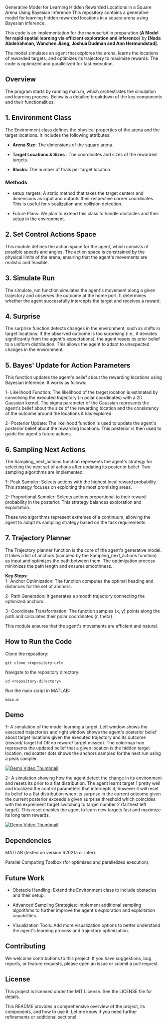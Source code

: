 Generative Model for Learning Hidden Rewarded Locations in a Square Arena Using Bayesian Inference
This repository contains a generative model for learning hidden rewarded locations in a square arena using Bayesian inference. 

This code is an implementation for the manuscript in preparation (**A Model for rapid spatial learning via efficient exploration and inference**) by **[Nada Abdelrahman,  Wanchen Jiang, Joshua Dudman and Ann Hermundstad]**. 

The model simulates an agent that explores the arena, learns the locations of rewarded targets, and optimizes its trajectory to maximize rewards. The code is optimized and parallelized for fast execution.

## Overview
The program starts by running main.m, which orchestrates the simulation and learning process. Below is a detailed breakdown of the key components and their functionalities:

## 1. Environment Class
The Environment class defines the physical properties of the arena and the target locations. It includes the following attributes:

- **Arena Size**: The dimensions of the square arena.

- **Target Locations & Sizes** : The coordinates and sizes of the rewarded targets.

- **Blocks**: The number of trials per target location.

 ### Methods
- setup_targets: A static method that takes the target centers and dimensions as input and outputs their respective corner coordinates. This is useful for visualization and collision detection.

- Future Plans: We plan to extend this class to handle obstacles and their setup in the environment.

## 2. Set Control Actions Space
This module defines the action space for the agent, which consists of possible speeds and angles. The action space is constrained by the physical limits of the arena, ensuring that the agent's movements are realistic and feasible.

## 3. Simulate Run
The simulate_run function simulates the agent's movement along a given trajectory and observes the outcome at the home port. It determines whether the agent successfully intercepts the target and receives a reward.

## 4. Surprise
The surprise function detects changes in the environment, such as shifts in target locations. If the observed outcome is too surprising (i.e., it deviates significantly from the agent's expectations), the agent resets its prior belief to a uniform distribution. This allows the agent to adapt to unexpected changes in the environment.

## 5. Bayes' Update for Action Parameters
This function updates the agent's belief about the rewarding locations using Bayesian inference. It works as follows:

1- Likelihood Function: The likelihood of the target location is estimated by convolving the executed trajectory (in polar coordinates) with a 2D Gaussian kernel. The sigma parameter of the Gaussian represents the agent's belief about the size of the rewarding location and the consistency of the outcome around the locations it has explored.

2- Posterior Update: The likelihood function is used to update the agent's posterior belief about the rewarding locations. This posterior is then used to guide the agent's future actions.

## 6. Sampling Next Actions
The Sampling_next_actions function represents the agent's strategy for selecting the next set of actions after updating its posterior belief. Two sampling algorithms are implemented:

1- Peak Sampler: Selects actions with the highest local reward probability. This strategy focuses on exploiting the most promising areas.

2- Proportional Sampler: Selects actions proportional to their reward probability in the posterior. This strategy balances exploration and exploitation.

These two algorithms represent extremes of a continuum, allowing the agent to adapt its sampling strategy based on the task requirements.

## 7. Trajectory Planner
The Trajectory_planner function is the core of the agent's generative model. It takes a list of anchors (sampled by the Sampling_next_actions function) as input and optimizes the path between them. The optimization process minimizes the path length and ensures smoothness.

**Key Steps**:\
1- Anchor Optimization: The function computes the optimal heading and distances for the set of anchors.

2- Path Generation: It generates a smooth trajectory connecting the optimized anchors.

3- Coordinate Transformation: The function samples {x, y} points along the path and calculates their polar coordinates {r, theta}.

This module ensures that the agent's movements are efficient and natural.

## How to Run the Code
Clone the repository:

```console
git clone <repository-url>
```
Navigate to the repository directory:
```console
cd <repository-directory>
```
Run the main script in MATLAB:
```console
main.m
```

## Demo
 
 1- A simulation of the model learning a target. Left window shows the executed trajectories and right window shows the agent's posterior belief about target locations
  given the executed trajectory and its outcome (reward/ target hit OR no reward/ target missed). The colormap hue represents the updated belief 
 that a given location is the hidden target location, red scatter dots shows the anchors sampled for the next run using a peak sampler. 

[comment]: <> (<video src="https://raw.githubusercontent.com/NadaYehia/Generative-Bayesian-learning-of-hidden-target/main/Demo/V1.mp4" controls width="640"></video>)

[![Demo Video Thumbnail](https://img.youtube.com/vi/9O7vQaQbwuo/0.jpg)](https://youtu.be/9O7vQaQbwuo)


2- A simulation showing how the agent detect the change in its environment and resets its prior to a flat distribution. 
The agent learnt target 1 pretty well and localized the control parameters that intercepts it, however it will reset its belief to a flat distribution when its surprise in the current outcome given the current posterior exceeds a given surprise threshold which coincides with the expreiment target switching to target number 2 (farthest left target). This reset enables the agent to learn new targets fast and maximize its long term rewards.

[![Demo Video Thumbnail](https://img.youtube.com/vi/raxOUuS0T1o/0.jpg)](https://youtu.be/raxOUuS0T1o)


## Dependencies
MATLAB (tested on version R2021a or later).

Parallel Computing Toolbox (for optimized and parallelized execution).

## Future Work
- Obstacle Handling: Extend the Environment class to include obstacles and their setup.

- Advanced Sampling Strategies: Implement additional sampling algorithms to further improve the agent's exploration and exploitation capabilities.

- Visualization Tools: Add more visualization options to better understand the agent's learning process and trajectory optimization.

## Contributing
We welcome contributions to this project! If you have suggestions, bug reports, or feature requests, please open an issue or submit a pull request.

## License
This project is licensed under the MIT License. See the LICENSE file for details.

This README provides a comprehensive overview of the project, its components, and how to use it. Let me know if you need further refinements or additional sections!
